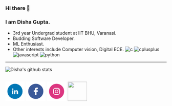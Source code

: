 ### Hi there 👋

### I am Disha Gupta.
- 3rd year Undergrad student at IIT BHU, Varanasi.
- Budding Software Developer.
- ML Enthusiast.
- Other interests include Computer vision, Digital ECE.
<img src="https://devicons.github.io/devicon/devicon.git/icons/c/c-original.svg" alt="c" width="40" height="40"/> <img src="https://devicons.github.io/devicon/devicon.git/icons/cplusplus/cplusplus-original.svg" alt="cplusplus" width="40" height="40"/> <img src="https://devicons.github.io/devicon/devicon.git/icons/javascript/javascript-original.svg" alt="javascript" width="40" height="40"/> <img src="https://devicons.github.io/devicon/devicon.git/icons/python/python-original-wordmark.svg" alt="python" width="40" height="40"/>

 ----------------------------------------------------------------------------------------------------------------------------------------------------------------------------------

![Disha's github stats](https://github-readme-stats.vercel.app/api?username=dg-029&show_icons=true&theme=radical)

<a href="https://www.linkedin.com/in/disha-gupta-970862178/"><img src="https://github.com/aritraroy/social-icons/blob/master/linkedin-icon.png?raw=true" width="60"></a>
<a href="https://www.facebook.com/profile.php?id=100010724767475"><img src="https://github.com/aritraroy/social-icons/blob/master/facebook-icon.png?raw=true" width="60"></a>
<a href="https://www.instagram.com/dishaaaa_gupta/"><img src="https://github.com/aritraroy/social-icons/blob/master/instagram-icon.png?raw=true" width="60"></a>
<a href="https://dev.to/dg029"><img src="https://d2fltix0v2e0sb.cloudfront.net/dev-badge.svg" height="60" width="60"></a>
 -----------------------------------------------------------------------------------------------------------------------------------------------------------------------------------




